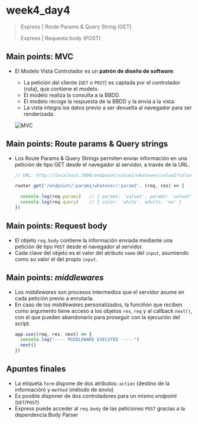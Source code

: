 # week4_day4

> Express | Route Params & Query String (GET)
>
> Express | Requesta body (POST)


## Main points: MVC

- El Modelo Vista Controlador es un **patrón de diseño de software**:
  * La petición del cliente (`GET` o `POST`) es captada por el controlador (ruta), que contiene el modelo.
  * El modelo realiza la consulta a la BBDD.
  * El modelo recoge la respuesta de la BBDD y la envía a la vista.
  * La vista integra los datos previo a ser devuelta al navegador para ser renderizada.
  
  ![MVC](https://i.imgur.com/LUhoPkS.png)


## Main points: Route params & Query strings

- Los Route Params & Query Strings permiten enviar información en una petición de tipo GET desde el navegador al servidor, a través de la URL.
  ````javascript
  // URL: http://localhost:3000/endpoint/value1/whatever/value2?color=white&adults=no

  router.get('/endpoint/:param1/whatever/:param2', (req, res) => {

    console.log(req.params)   // { param1: 'value1', param2: 'value2' }
    console.log(req.query)    // { color: 'white', adults: 'no' }
  })
  ````

## Main points: Request body
- El objeto `req.body` contiene la información enviada mediante una petición de tipo `POST` desde el navegador al servidor.
- Cada clave del objeto es el valor del atributo `name` del `input`, asumiendo como su valor el del propio `input`.

## Main points: *middlewares*
- Los *middlewares* son procesos intermedios que el servidor asume en cada petición previo a enrutarla.
- En caso de los *middlewares* personalizados, la funciñón que reciben como argumento tiene acceso a los objetos `res`, `req` y al callback `next()`, con el que pueden abandonarlo para proseguir con la ejecución del script.
  ````javascript
  app.use((req, res, next) => {
    console.log("---- MIDDLEWARE EXECUTED -----")
    next()
  })
  ````
  
## Apuntes finales
- La etiqueta `form` dispone de dos atributos: `action` (destino de la información) y `method` (método de envío)
- Es posible disponer de dos controladores para un mismo *endpoint* (`GET`/`POST`)
- Express puede acceder al `req.body` de las peticiones `POST` gracias a la dependencia Body Parser


